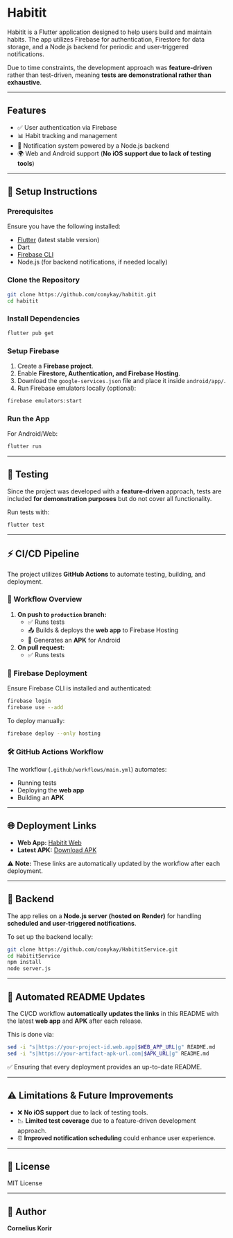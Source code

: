# Habitit

Habitit is a Flutter application designed to help users build and maintain habits. The app utilizes Firebase for authentication, Firestore for data storage, and a Node.js backend for periodic and user-triggered notifications.  

Due to time constraints, the development approach was **feature-driven** rather than test-driven, meaning **tests are demonstrational rather than exhaustive**.  

---

## Features
- ✅ User authentication via Firebase  
- 📊 Habit tracking and management  
- 🔔 Notification system powered by a Node.js backend  
- 🌍 Web and Android support (**No iOS support due to lack of testing tools**)  

---

## 🚀 Setup Instructions

### Prerequisites
Ensure you have the following installed:
- [Flutter](https://flutter.dev/docs/get-started/install) (latest stable version)  
- Dart  
- [Firebase CLI](https://firebase.google.com/docs/cli)  
- Node.js (for backend notifications, if needed locally)  

### Clone the Repository
```sh
git clone https://github.com/conykay/habitit.git
cd habitit
```

### Install Dependencies
```sh
flutter pub get
```

### Setup Firebase
1. Create a **Firebase project**.  
2. Enable **Firestore, Authentication, and Firebase Hosting**.  
3. Download the `google-services.json` file and place it inside `android/app/`.  
4. Run Firebase emulators locally (optional):  
```sh
firebase emulators:start
```

### Run the App
For Android/Web:
```sh
flutter run
```

---

## 🧪 Testing
Since the project was developed with a **feature-driven** approach, tests are included **for demonstration purposes** but do not cover all functionality.  

Run tests with:
```sh
flutter test
```

---

## ⚡ CI/CD Pipeline
The project utilizes **GitHub Actions** to automate testing, building, and deployment.

### 🔄 Workflow Overview
1. **On push to `production` branch:**
   - ✅ Runs tests  
   - 📤 Builds & deploys the **web app** to Firebase Hosting  
   - 📱 Generates an **APK** for Android  
2. **On pull request:**
   - ✅ Runs tests  

### 🚀 Firebase Deployment
Ensure Firebase CLI is installed and authenticated:
```sh
firebase login
firebase use --add
```
To deploy manually:
```sh
firebase deploy --only hosting
```

### 🛠 GitHub Actions Workflow
The workflow (`.github/workflows/main.yml`) automates:
- Running tests  
- Deploying the **web app**  
- Building an **APK**  

---

## 🌐 Deployment Links  

- **Web App:** [Habitit Web](https://habitit-ef892.web.app/)
- **Latest APK:** [Download APK](https://github.com/conykay/habitit/actions/runs/13542520325/artifacts/2655273166)

⚠️ **Note:** These links are automatically updated by the workflow after each deployment.

---

## 🔧 Backend  
The app relies on a **Node.js server (hosted on Render)** for handling **scheduled and user-triggered notifications**.  

To set up the backend locally:
```sh
git clone https://github.com/conykay/HabititService.git
cd HabititService
npm install
node server.js
```

---

## 🚀 Automated README Updates  
The CI/CD workflow **automatically updates the links** in this README with the latest **web app** and **APK** after each release.  

This is done via:
```sh
sed -i "s|https://your-project-id.web.app|$WEB_APP_URL|g" README.md
sed -i "s|https://your-artifact-apk-url.com|$APK_URL|g" README.md
```
✅ Ensuring that every deployment provides an up-to-date README.  

---

## ⚠️ Limitations & Future Improvements
- ❌ **No iOS support** due to lack of testing tools.  
- 📉 **Limited test coverage** due to a feature-driven development approach.  
- ⏰ **Improved notification scheduling** could enhance user experience.  

---

## 📜 License
MIT License  

---

## 👤 Author
**Cornelius Korir**  


